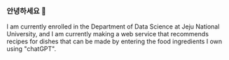 ### 안녕하세요 👋
I am currently enrolled in the Department of Data Science at Jeju National University, and I am currently making a web service that recommends recipes for dishes that can be made by entering the food ingredients I own using "chatGPT".
<!--
**LemonLimeMelody/LemonLimeMelody** is a ✨ _special_ ✨ repository because its `README.md` (this file) appears on your GitHub profile.

Here are some ideas to get you started:

- 🔭 I’m currently working on ...
- 🌱 I’m currently learning ...
- 👯 I’m looking to collaborate on ...
- 🤔 I’m looking for help with ...
- 💬 Ask me about ...
- 📫 How to reach me: ...
- 😄 Pronouns: ...
- ⚡ Fun fact: ...
-->
